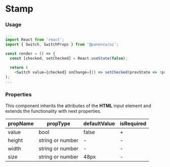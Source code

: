 # Stamp

### Usage

```js
...
import React from 'react';
import { Switch, SwitchProps } from '@panenco/ui';

const render = () => {
  const [checked, setChecked] = React.useState(false);

  return (
    <Switch value={checked} onChange={() => setChecked(prevState => !prevState)} />
);
...
```

<!-- STORY -->

### Properties

This component inherits the attributes of the **HTML** input element and extends the functionality with next properties.

| propName | propType         | defaultValue | isRequired |
| -------- | ---------------- | ------------ | ---------- |
| value    | bool             | false        | +          |
| height   | string or number | -            | -          |
| width    | string or number | -            | -          |
| size     | string or number | 48px         | -          |
